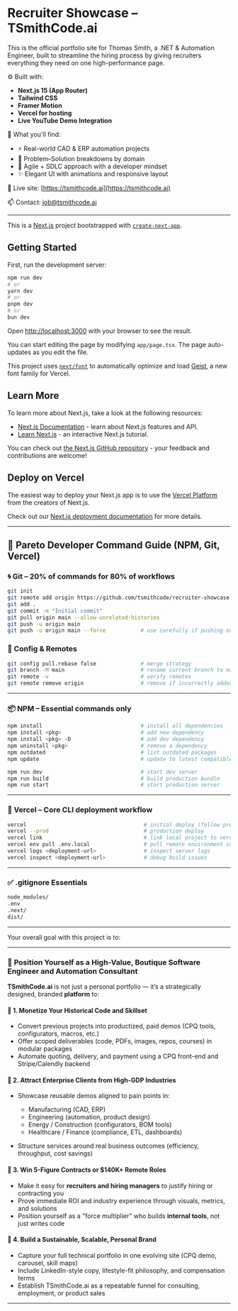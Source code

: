 # Recruiter Showcase – TSmithCode.ai

This is the official portfolio site for Thomas Smith, a .NET & Automation Engineer, built to streamline the hiring process by giving recruiters everything they need on one high-performance page.

⚙️ Built with:

- **Next.js 15 (App Router)**
- **Tailwind CSS**
- **Framer Motion**
- **Vercel for hosting**
- **Live YouTube Demo Integration**

💼 What you'll find:

- ⚡ Real-world CAD & ERP automation projects
- 🎯 Problem–Solution breakdowns by domain
- 🧠 Agile + SDLC approach with a developer mindset
- ✨ Elegant UI with animations and responsive layout

🔗 Live site: [https://tsmithcode.ai](https://tsmithcode.ai)

📫 Contact: [job@tsmithcode.ai](mailto:job@tsmithcode.ai)

---

This is a [Next.js](https://nextjs.org) project bootstrapped with [`create-next-app`](https://nextjs.org/docs/app/api-reference/cli/create-next-app).

## Getting Started

First, run the development server:

```bash
npm run dev
# or
yarn dev
# or
pnpm dev
# or
bun dev
```

Open [http://localhost:3000](http://localhost:3000) with your browser to see the result.

You can start editing the page by modifying `app/page.tsx`. The page auto-updates as you edit the file.

This project uses [`next/font`](https://nextjs.org/docs/app/building-your-application/optimizing/fonts) to automatically optimize and load [Geist](https://vercel.com/font), a new font family for Vercel.

## Learn More

To learn more about Next.js, take a look at the following resources:

- [Next.js Documentation](https://nextjs.org/docs) - learn about Next.js features and API.
- [Learn Next.js](https://nextjs.org/learn) - an interactive Next.js tutorial.

You can check out [the Next.js GitHub repository](https://github.com/vercel/next.js) - your feedback and contributions are welcome!

## Deploy on Vercel

The easiest way to deploy your Next.js app is to use the [Vercel Platform](https://vercel.com/new?utm_medium=default-template&filter=next.js&utm_source=create-next-app&utm_campaign=create-next-app-readme) from the creators of Next.js.

Check out our [Next.js deployment documentation](https://nextjs.org/docs/app/building-your-application/deploying) for more details.

---

## 🔧 Pareto Developer Command Guide (NPM, Git, Vercel)

### 🌀 Git – 20% of commands for 80% of workflows

```bash
git init
git remote add origin https://github.com/tsmithcode/recruiter-showcase.git
git add .
git commit -m "Initial commit"
git pull origin main --allow-unrelated-histories
git push -u origin main
git push -u origin main --force           # use carefully if pushing over existing branch
```

### 🔹 Config & Remotes

```bash
git config pull.rebase false              # merge strategy
git branch -M main                        # rename current branch to main
git remote -v                             # verify remotes
git remote remove origin                  # remove if incorrectly added
```

---

### 📦 NPM – Essential commands only

```bash
npm install                               # install all dependencies
npm install <pkg>                         # add new dependency
npm install <pkg> -D                      # add dev dependency
npm uninstall <pkg>                       # remove a dependency
npm outdated                              # list outdated packages
npm update                                # update to latest compatible versions

npm run dev                               # start dev server
npm run build                             # build production bundle
npm run start                             # start production server
```

---

### 🚀 Vercel – Core CLI deployment workflow

```bash
vercel                                     # initial deploy (follow prompts)
vercel --prod                              # production deploy
vercel link                                # link local project to vercel
vercel env pull .env.local                 # pull remote environment variables
vercel logs <deployment-url>               # inspect server logs
vercel inspect <deployment-url>            # debug build issues
```

---

### ✅ .gitignore Essentials

```bash
node_modules/
.env
.next/
dist/
```

---

Your overall goal with this project is to:

---

### 🎯 **Position Yourself as a High-Value, Boutique Software Engineer and Automation Consultant**

**TSmithCode.ai** is not just a personal portfolio — it’s a strategically designed, branded **platform** to:

#### 🧠 1. **Monetize Your Historical Code and Skillset**

- Convert previous projects into productized, paid demos (CPQ tools, configurators, macros, etc.)
- Offer scoped deliverables (code, PDFs, images, repos, courses) in modular packages
- Automate quoting, delivery, and payment using a CPQ front-end and Stripe/Calendly backend

#### 🏢 2. **Attract Enterprise Clients from High-GDP Industries**

- Showcase reusable demos aligned to pain points in:
  - Manufacturing (CAD, ERP)
  - Engineering (automation, product design)
  - Energy / Construction (configurators, BOM tools)
  - Healthcare / Finance (compliance, ETL, dashboards)

- Structure services around real business outcomes (efficiency, throughput, cost savings)

#### 💼 3. **Win 5-Figure Contracts or \$140K+ Remote Roles**

- Make it easy for **recruiters and hiring managers** to justify hiring or contracting you
- Prove immediate ROI and industry experience through visuals, metrics, and solutions
- Position yourself as a "force multiplier" who builds **internal tools**, not just writes code

#### 🧬 4. **Build a Sustainable, Scalable, Personal Brand**

- Capture your full technical portfolio in one evolving site (CPQ demo, carousel, skill maps)
- Include LinkedIn-style copy, lifestyle-fit philosophy, and compensation terms
- Establish TSmithCode.ai as a repeatable funnel for consulting, employment, or product sales

---

